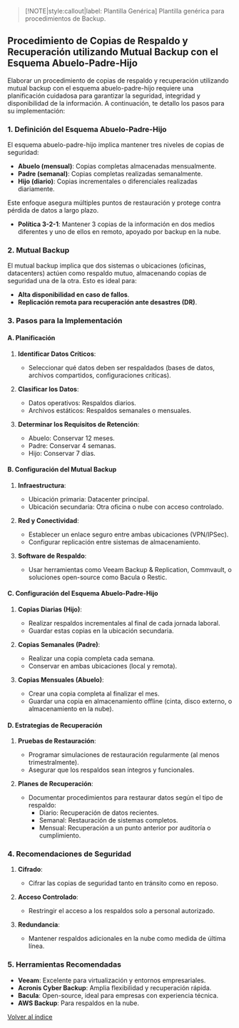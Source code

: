 > [!NOTE|style:callout|label: Plantilla Genérica]
> Plantilla genérica para procedimientos de Backup.

## Procedimiento de Copias de Respaldo y Recuperación utilizando Mutual Backup con el Esquema Abuelo-Padre-Hijo

Elaborar un procedimiento de copias de respaldo y recuperación utilizando mutual backup con el esquema abuelo-padre-hijo requiere una planificación cuidadosa para garantizar la seguridad, integridad y disponibilidad de la información. A continuación, te detallo los pasos para su implementación:

### 1. Definición del Esquema Abuelo-Padre-Hijo

El esquema abuelo-padre-hijo implica mantener tres niveles de copias de seguridad:

- **Abuelo (mensual)**: Copias completas almacenadas mensualmente.
- **Padre (semanal)**: Copias completas realizadas semanalmente.
- **Hijo (diario)**: Copias incrementales o diferenciales realizadas diariamente.

Este enfoque asegura múltiples puntos de restauración y protege contra pérdida de datos a largo plazo.

- **Política 3-2-1**: Mantener 3 copias de la información en dos medios diferentes y uno de ellos en remoto, apoyado por backup en la nube.

### 2. Mutual Backup

El mutual backup implica que dos sistemas o ubicaciones (oficinas, datacenters) actúen como respaldo mutuo, almacenando copias de seguridad una de la otra. Esto es ideal para:

- **Alta disponibilidad en caso de fallos**.
- **Replicación remota para recuperación ante desastres (DR)**.

### 3. Pasos para la Implementación

#### A. Planificación

1. **Identificar Datos Críticos**:
   - Seleccionar qué datos deben ser respaldados (bases de datos, archivos compartidos, configuraciones críticas).

2. **Clasificar los Datos**:
   - Datos operativos: Respaldos diarios.
   - Archivos estáticos: Respaldos semanales o mensuales.

3. **Determinar los Requisitos de Retención**:
   - Abuelo: Conservar 12 meses.
   - Padre: Conservar 4 semanas.
   - Hijo: Conservar 7 días.

#### B. Configuración del Mutual Backup

1. **Infraestructura**:
   - Ubicación primaria: Datacenter principal.
   - Ubicación secundaria: Otra oficina o nube con acceso controlado.

2. **Red y Conectividad**:
   - Establecer un enlace seguro entre ambas ubicaciones (VPN/IPSec).
   - Configurar replicación entre sistemas de almacenamiento.

3. **Software de Respaldo**:
   - Usar herramientas como Veeam Backup & Replication, Commvault, o soluciones open-source como Bacula o Restic.

#### C. Configuración del Esquema Abuelo-Padre-Hijo

1. **Copias Diarias (Hijo)**:
   - Realizar respaldos incrementales al final de cada jornada laboral.
   - Guardar estas copias en la ubicación secundaria.

2. **Copias Semanales (Padre)**:
   - Realizar una copia completa cada semana.
   - Conservar en ambas ubicaciones (local y remota).

3. **Copias Mensuales (Abuelo)**:
   - Crear una copia completa al finalizar el mes.
   - Guardar una copia en almacenamiento offline (cinta, disco externo, o almacenamiento en la nube).

#### D. Estrategias de Recuperación

1. **Pruebas de Restauración**:
   - Programar simulaciones de restauración regularmente (al menos trimestralmente).
   - Asegurar que los respaldos sean íntegros y funcionales.

2. **Planes de Recuperación**:
   - Documentar procedimientos para restaurar datos según el tipo de respaldo:
     - Diario: Recuperación de datos recientes.
     - Semanal: Restauración de sistemas completos.
     - Mensual: Recuperación a un punto anterior por auditoría o cumplimiento.

### 4. Recomendaciones de Seguridad

1. **Cifrado**:
   - Cifrar las copias de seguridad tanto en tránsito como en reposo.

2. **Acceso Controlado**:
   - Restringir el acceso a los respaldos solo a personal autorizado.

3. **Redundancia**:
   - Mantener respaldos adicionales en la nube como medida de última línea.

### 5. Herramientas Recomendadas

- **Veeam**: Excelente para virtualización y entornos empresariales.
- **Acronis Cyber Backup**: Amplia flexibilidad y recuperación rápida.
- **Bacula**: Open-source, ideal para empresas con experiencia técnica.
- **AWS Backup**: Para respaldos en la nube.

<a href="https://pmoreno-rodriguez.github.io/opos_gsi/#/plantillas/indice.md">Volver al índice</a>
